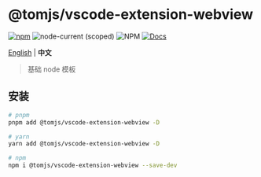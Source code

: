 # @tomjs/vscode-extension-webview

[![npm](https://img.shields.io/npm/v/@tomjs/vscode-extension-webview)](https://www.npmjs.com/package/@tomjs/vscode-extension-webview) ![node-current (scoped)](https://img.shields.io/node/v/@tomjs/vscode-extension-webview) ![NPM](https://img.shields.io/npm/l/@tomjs/vscode-extension-webview) [![Docs](https://www.paka.dev/badges/v0/cute.svg)](https://www.paka.dev/npm/@tomjs/vscode-extension-webview)

[English](./README.md) | **中文**

> 基础 node 模板

## 安装

```bash
# pnpm
pnpm add @tomjs/vscode-extension-webview -D

# yarn
yarn add @tomjs/vscode-extension-webview -D

# npm
npm i @tomjs/vscode-extension-webview --save-dev
```

